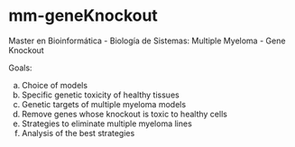# mm-geneKnockout
Master en Bioinformática - Biología de Sistemas: Multiple Myeloma - Gene Knockout

Goals:

<ol type="a">
  <li>Choice of models</li>
  <li>Specific genetic toxicity of healthy tissues</li>
  <li>Genetic targets of multiple myeloma models</li>
  <li>Remove genes whose knockout is toxic to healthy cells</li>
  <li>Strategies to eliminate multiple myeloma lines</li>
  <li>Analysis of the best strategies</li>
</ol>
